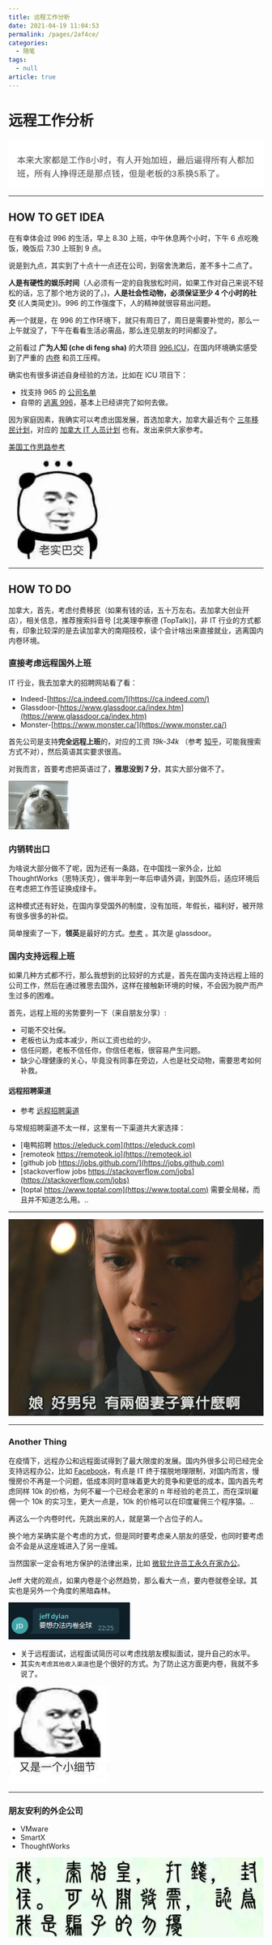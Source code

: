 ```yaml
---
title: 远程工作分析
date: 2021-04-19 11:04:53
permalink: /pages/2af4ce/
categories: 
  - 随笔
tags: 
  - null
article: true
---
```

# 远程工作分析

![](../images/7485616-c17bf17680d3b2f2.jpg)

---

## HOW TO GET IDEA

在有幸体会过 996 的生活，早上 8.30 上班，中午休息两个小时，下午 6 点吃晚饭，晚饭后 7.30 上班到 9 点。

说是到九点，其实到了十点十一点还在公司，到宿舍洗漱后，差不多十二点了。

**人是有硬性的娱乐时间**（人必须有一定的自我放松时间，如果工作对自己来说不轻松的话，忘了那个地方说的了。)，**人是社会性动物，必须保证至少 4 个小时的社交** (《人类简史》)。996 的工作强度下，人的精神就很容易出问题。

再一个就是，在 996 的工作环境下，就只有周日了，周日是需要补觉的，那么一上午就没了，下午在看看生活必需品，那么连见朋友的时间都没了。

之前看过 **广为人知 (che di feng sha)** 的大项目 [996.ICU](https://github.com/996icu/996.ICU/blob/master/README_CN.md)，在国内环境确实感受到了严重的 [内卷](https://www.zhihu.com/question/390115434/answer/1340801752) 和员工压榨。

确实也有很多讲述自身经验的方法，比如在 ICU 项目下：

- 找支持 965 的 [公司名单](https://feathub.com/formulahendry/955.WLB)
- 自带的 [逃离 996](https://github.com/623637646/996.Leave)，基本上已经讲完了如何去做。

因为家庭因素，我确实可以考虑出国发展，首选加拿大，加拿大最近有个 [三年移民计划](https://www.zhihu.com/question/428235553/answer/1557097346)，对应的 [加拿大 IT 人员计划](https://github.com/623637646/996.Leave/blob/master/country/Canada.md) 也有。发出来供大家参考。

[美国工作思路参考](https://superphp.org/2018/90.html)

![](../images/7485616-f89dd1e4abf6120c.jpg)

---

## HOW TO DO

加拿大，首先，考虑付费移民（如果有钱的话，五十万左右。去加拿大创业开店），相关信息，推荐搜索抖音号 [北美理李察德 (TopTalk)]，非 IT 行业的方式都有，印象比较深的是去读加拿大的南翔技校，读个会计啥出来直接就业，逃离国内内卷环境。

### 直接考虑远程国外上班

IT 行业，我去加拿大的招聘网站看了看：

- Indeed-[https://ca.indeed.com/](https://ca.indeed.com/)
- Glassdoor-[https://www.glassdoor.ca/index.htm](https://www.glassdoor.ca/index.htm)
- Monster-[https://www.monster.ca/](https://www.monster.ca/)

首先公司是支持**完全远程上班**的，对应的工资 *19k-34k* （参考 [知乎](https://www.zhihu.com/question/356906302/answer/902897069)，可能我搜索方式不对），然后英语其实要求很高。

对我而言，首要考虑把英语过了，**雅思没到 7 分**，其实大部分做不了。

![](../images/7485616-898e3ceaddccfb07.gif)

### 内销转出口

为啥说大部分做不了呢，因为还有一条路，在中国找一家外企，比如 ThoughtWorks（思特沃克），做半年到一年后申请外调，到国外后，适应环境后在考虑把工作签证换成绿卡。

这种模式还有好处，在国内享受国外的制度，没有加班，年假长，福利好，被开除有很多很多的补偿。

简单搜索了一下，**领英**是最好的方式。[参考](https://www.zhihu.com/question/377904767) 。其次是 glassdoor。

### 国内支持远程上班

如果几种方式都不行，那么我想到的比较好的方式是，首先在国内支持远程上班的公司工作，然后在通过雅思去国外，这样在接触新环境的时候，不会因为脱产而产生过多的困难。

首先，远程上班的劣势要列一下（来自朋友分享）:

- 可能不交社保。
- 老板也认为成本减少，所以工资也给的少。
- 信任问题，老板不信任你，你信任老板，很容易产生问题。
- 缺少心理健康的关心，毕竟没有同事在旁边，人也是社交动物，需要思考如何补救。

#### 远程招聘渠道

- 参考 [远程招聘渠道](https://zhuanlan.zhihu.com/p/122563726)

与常规招聘渠道不太一样，这里有一下渠道共大家选择：

- [电鸭招聘 https://eleduck.com](https://eleduck.com)
- [remoteok https://remoteok.io](https://remoteok.io)
- [github job https://jobs.github.com/](https://jobs.github.com)
- [stackoverflow jobs https://stackoverflow.com/jobs](https://stackoverflow.com/jobs)
- [toptal https://www.toptal.com](https://www.toptal.com) 需要全局梯，而且并不知道怎么用。..

---

![](../images/7485616-4f205e8c6b3214df.png)

---

### Another Thing

在疫情下，远程办公和远程面试得到了最大限度的发展。国内外很多公司已经完全支持远程办公，比如 [Facebook](https://www.zhihu.com/question/396449588/answer/1439001398)，有点是 IT 终于摆脱地理限制，对国内而言，慢慢房价不再是一个问题，低成本同时意味着更大的竞争和更低的成本，国内首先考虑同样 10k 的价格，为何不雇一个已经会老家的 n 年经验的老员工，而在深圳雇佣一个 10k 的实习生，更大一点是，10k 的价格可以在印度雇佣三个程序猿。..

再这么一个内卷时代，先跳出来的人，就是第一个占位子的人。

换个地方呆确实是个考虑的方式，但是同时要考虑亲人朋友的感受，也同时要考虑会不会是从这座城进入了另一座城。

当然国家一定会有地方保护的法律出来，比如 [微软允许员工永久在家办公](https://www.zhihu.com/question/424913552/answer/1516235306)。

Jeff 大佬的观点，如果内卷是个必然趋势，那么看大一点，要内卷就卷全球。其实也是另外一个角度的黑暗森林。

![](../images/7485616-91b0748d14452d89.png)

- 关于远程面试，远程面试简历可以考虑找朋友模拟面试，提升自己的水平。
- 其实`先考虑其他收入渠道`也是个很好的方式。为了防止这方面更内卷，我就不多说了。

![](../images/7485616-c9919713bac3e962.jpg)

---

### 朋友安利的外企公司

- VMware
- SmartX
- ThoughtWorks

![](../images/7485616-c333f77bbf8b8a82.jpg)
